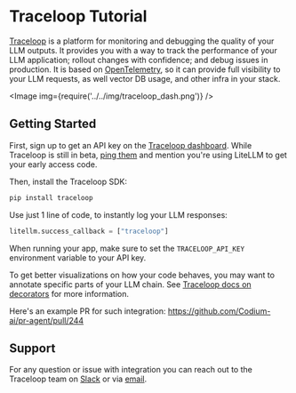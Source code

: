 # Traceloop Tutorial

[Traceloop](https://traceloop.com) is a platform for monitoring and debugging the quality of your LLM outputs.
It provides you with a way to track the performance of your LLM application; rollout changes with confidence; and debug issues in production.
It is based on [OpenTelemetry](https://opentelemetry.io), so it can provide full visibility to your LLM requests, as well vector DB usage, and other infra in your stack.

<Image img={require('../../img/traceloop_dash.png')} />

## Getting Started

First, sign up to get an API key on the [Traceloop dashboard](https://app.traceloop.com).
While Traceloop is still in beta, [ping them](nir@traceloop.com) and mention you're using LiteLLM to get your early access code.

Then, install the Traceloop SDK:

```bash
pip install traceloop
```

Use just 1 line of code, to instantly log your LLM responses:

```python
litellm.success_callback = ["traceloop"]
```

When running your app, make sure to set the `TRACELOOP_API_KEY` environment variable to your API key.

To get better visualizations on how your code behaves, you may want to annotate specific parts of your LLM chain. See [Traceloop docs on decorators](https://traceloop.com/docs/python-sdk/decorators) for more information.

Here's an example PR for such integration: https://github.com/Codium-ai/pr-agent/pull/244

## Support

For any question or issue with integration you can reach out to the Traceloop team on [Slack](https://join.slack.com/t/traceloopcommunity/shared_invite/zt-1plpfpm6r-zOHKI028VkpcWdobX65C~g) or via [email](mailto:dev@traceloop.com).

